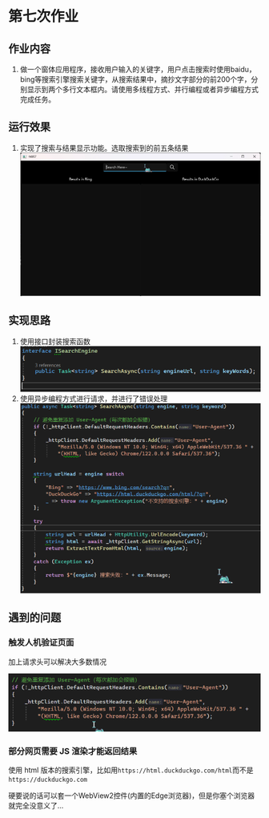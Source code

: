 # 第七次作业

## 作业内容

1. 做一个窗体应用程序，接收用户输入的关键字，用户点击搜索时使用baidu，bing等搜索引擎搜索关键字，从搜索结果中，摘抄文字部分的前200个字，分别显示到两个多行文本框内。请使用多线程方式、并行编程或者异步编程方式完成任务。


## 运行效果

1. 实现了搜索与结果显示功能。选取搜索到的前五条结果
   ![alt text](HW07_1uV57MjmlP.gif)


## 实现思路

1. 使用接口封装搜索函数
   ![alt text](image.png)
2. 使用异步编程方式进行请求，并进行了错误处理
   ![alt text](image-1.png)

## 遇到的问题

### 触发人机验证页面

加上请求头可以解决大多数情况

![alt text](image-2.png)

### 部分网页需要 JS 渲染才能返回结果

使用 html 版本的搜索引擎，比如用`https://html.duckduckgo.com/html`而不是`https://duckduckgo.com`

硬要说的话可以套一个WebView2控件(内置的Edge浏览器)，但是你塞个浏览器就完全没意义了...